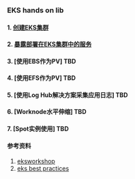 ### EKS hands on lib

#### 1. [创建EKS集群](1.create_cluster.md)

#### 2. [暴露部署在EKS集群中的服务](2.deploy_app_with_alb_ingress.md)

#### 3. [使用EBS作为PV] TBD

#### 4. [使用EFS作为PV] TBD

#### 5. [使用Log Hub解决方案采集应用日志] TBD

#### 6. [Worknode水平伸缩] TBD

#### 7. [Spot实例使用] TBD


#### 参考资料
1. [eksworkshop](https://www.eksworkshop.com/)
2. [eks best practices](https://aws.github.io/aws-eks-best-practices/)